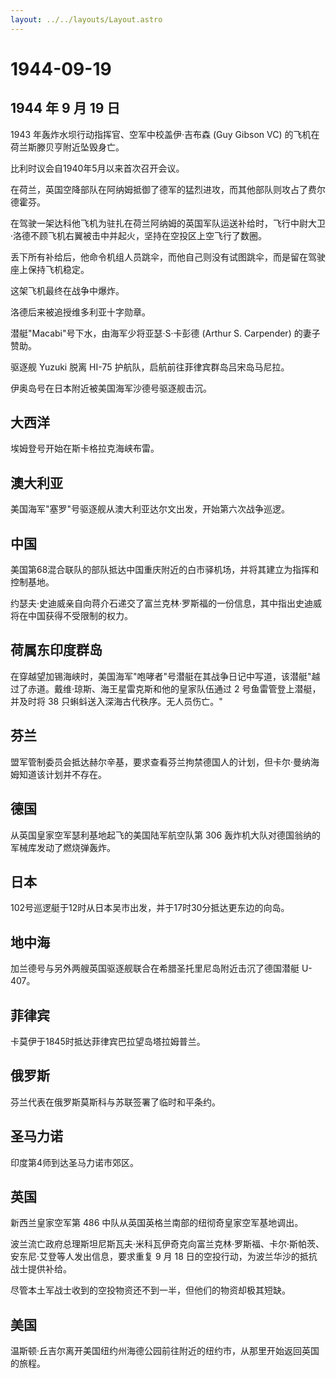 ```yaml
---
layout: ../../layouts/Layout.astro
---
```


# 1944-09-19

## 1944 年 9 月 19 日

1943 年轰炸水坝行动指挥官、空军中校盖伊·吉布森 (Guy Gibson VC)
的飞机在荷兰斯滕贝亨附近坠毁身亡。

比利时议会自1940年5月以来首次召开会议。

在荷兰，英国空降部队在阿纳姆抵御了德军的猛烈进攻，而其他部队则攻占了费尔德霍芬。

在驾驶一架达科他飞机为驻扎在荷兰阿纳姆的英国军队运送补给时，飞行中尉大卫·洛德不顾飞机右翼被击中并起火，坚持在空投区上空飞行了数圈。

丢下所有补给后，他命令机组人员跳伞，而他自己则没有试图跳伞，而是留在驾驶座上保持飞机稳定。

这架飞机最终在战争中爆炸。

洛德后来被追授维多利亚十字勋章。

潜艇"Macabi"号下水，由海军少将亚瑟·S·卡彭德 (Arthur S. Carpender)
的妻子赞助。

驱逐舰 Yuzuki 脱离 HI-75 护航队，启航前往菲律宾群岛吕宋岛马尼拉。

伊奥岛号在日本附近被美国海军沙德号驱逐舰击沉。

## 大西洋

埃姆登号开始在斯卡格拉克海峡布雷。

## 澳大利亚

美国海军"塞罗"号驱逐舰从澳大利亚达尔文出发，开始第六次战争巡逻。

## 中国

美国第68混合联队的部队抵达中国重庆附近的白市驿机场，并将其建立为指挥和控制基地。

约瑟夫·史迪威亲自向蒋介石递交了富兰克林·罗斯福的一份信息，其中指出史迪威将在中国获得不受限制的权力。

## 荷属东印度群岛

在穿越望加锡海峡时，美国海军"咆哮者"号潜艇在其战争日记中写道，该潜艇"越过了赤道。戴维·琼斯、海王星雷克斯和他的皇家队伍通过
2 号鱼雷管登上潜艇，并及时将 38 只蝌蚪送入深海古代秩序。无人员伤亡。"

## 芬兰

盟军管制委员会抵达赫尔辛基，要求查看芬兰拘禁德国人的计划，但卡尔·曼纳海姆知道该计划并不存在。

## 德国

从英国皇家空军瑟利基地起飞的美国陆军航空队第 306
轰炸机大队对德国翁纳的军械库发动了燃烧弹轰炸。

## 日本

102号巡逻艇于12时从日本吴市出发，并于17时30分抵达更东边的向岛。

## 地中海

加兰德号与另外两艘英国驱逐舰联合在希腊圣托里尼岛附近击沉了德国潜艇
U-407。

## 菲律宾

卡莫伊于1845时抵达菲律宾巴拉望岛塔拉姆普兰。

## 俄罗斯

芬兰代表在俄罗斯莫斯科与苏联签署了临时和平条约。

## 圣马力诺

印度第4师到达圣马力诺市郊区。

## 英国

新西兰皇家空军第 486 中队从英国英格兰南部的纽彻奇皇家空军基地调出。

波兰流亡政府总理斯坦尼斯瓦夫·米科瓦伊奇克向富兰克林·罗斯福、卡尔·斯帕茨、安东尼·艾登等人发出信息，要求重复
9 月 18 日的空投行动，为波兰华沙的抵抗战士提供补给。

尽管本土军战士收到的空投物资还不到一半，但他们的物资却极其短缺。

## 美国

温斯顿·丘吉尔离开美国纽约州海德公园前往附近的纽约市，从那里开始返回英国的旅程。